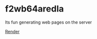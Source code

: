 # f2wb64aredla

Its fun generating web pages on the server 

[Render](https://f2wb64aredla.onrender.com)

